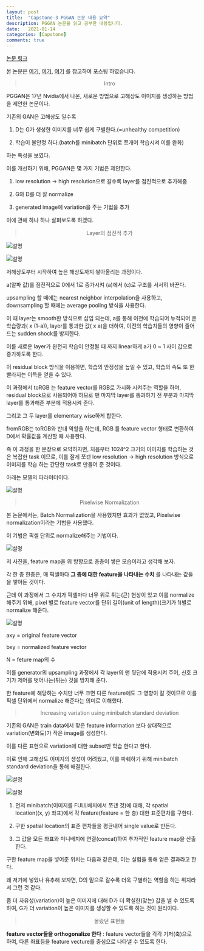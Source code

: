 ```yaml
---
layout: post
title:  "Capstone-3 PGGAN 논문 내용 요약"
description: PGGAN 논문을 읽고 공부한 내용입니다.
date:   2021-01-14
categories: [Capstone]
comments: true
---
```




[논문 링크](https://arxiv.org/abs/1710.10196)

본 논문은 [여기](https://sensibilityit.tistory.com/508), [여기](https://curt-park.github.io/2018-05-09/pggan/), [여기](https://ml-dnn.tistory.com/8) 를 참고하여 포스팅 하였습니다.


<blockquote align="center"> Intro </blockquote>

PGGAN은 17년 Nvidia에서 나온, 새로운 방법으로 고해상도 이미지를 생성하는 방법을 제안한 논문이다.

기존의 GAN은 고해상도 일수록 

1) D는 G가 생성한 이미지를 너무 쉽게 구별한다.(=unhealthy competition)

2) 학습이 불안정 하다.(batch를 minibatch 단위로 쪼개어 학습시켜 이를 완화)

하는 특성을 보였다.

이를 개선하기 위해, PGGAN은 몇 가지 기법은 제안한다.

1) low resolution -> high resolution으로 갈수록 layer를 점진적으로 추가해줌

2) G와 D를 더 잘 normalize

3) generated image에 variation을 주는 기법을 추가


이에 관해 하나 하나 살펴보도록 하겠다.


<blockquote align="center"> Layer의 점진적 추가 </blockquote>

 ![설명](/assets/img/Deep_learning/200114/1.PNG)

 ![설명](/assets/img/Deep_learning/200114/2.PNG)


저해상도부터 시작하여 높은 해상도까지 쌓아올리는 과정이다.

a(알파 값)를 점진적으로 0에서 1로 증가시켜 (a)에서 (c)로 구조를 서서히 바꾼다.

upsampling 할 때에는 nearest neighbor interpolation을 사용하고, downsampling 할 때에는 average pooling 방식을 사용한다.

이 때 layer는 smooth한 방식으로 삽입 되는데, a를 통해 이전에 학습되어 누적되어 온 학습량과( x (1-a)), layer를 통과한 값( x a)을 더하여, 이전의 학습치들의 영향이 줄어드는 sudden shock를 방지한다.

이를 새로운 layer가 완전히 학습이 안정될 때 까지 linear하게 a가 0 ~ 1 사이 값으로 증가하도록 한다.

이 residual block 방식을 이용하면, 학습의 안정성을 높일 수 있고, 학습의 속도 또 한 빨라지는 이득을 얻을 수 있다.

이 과정에서 toRGB 는 feature vector를 RGB로 가시화 시켜주는 역할을 하며, residual block으로 사용되어야 하므로 맨 마지막 layer를 통과하기 전 부분과 마지막 layer를 통과해준 부분에 적용시켜 준다.

그리고 그 두 layer를 elementary wise하게 합한다.

fromRGB는 toRGB와 반대 역할을 하는데, RGB 를 feature vector 형태로 변환하여 D에서 확률값을 계산할 때 사용한다.

즉 이 과정을 한 문장으로 요약하자면, 처음부터 1024^2 크기의 이미지를 학습하는 것은 복잡한 task 이므로, 이를 잘게 쪼갠 low resolution -> high resolution 방식으로 이미지를 학습 하는 간단한 task로 만들어 준 것이다. 

아래는 모델의 파라미터이다.

 ![설명](/assets/img/Deep_learning/200114/3.PNG)



<blockquote align="center"> Pixelwise Normalization </blockquote>

본 논문에서는, Batch Normalization을 사용했지만 효과가 없었고, Pixelwise normalization이라는 기법을 사용했다.

이 기법은 픽셀 단위로 normalize해주는 기법이다.


 ![설명](/assets/img/Deep_learning/200114/4.PNG)

저 사진을, feature map을 위 방향으로 층층이 쌓은 모습이라고 생각해 보자.

각 한 층 한층은, 매 픽셀마다 **그 층에 대한 feature을 나타내는 수치** 를 나타내는 값들을 쌓아둔 것이다.


근데 이 과정에서 그 수치가 픽셀마다 너무 위로 튀는(큰) 현상이 있고 이를 normalize해주기 위해, pixel 별로 feature vector를 단위 길이(unit of length)(크기가 1)별로 normalize 해준다.


 ![설명](/assets/img/Deep_learning/200114/5.PNG)

axy = original feature vector

bxy = normalized feature vector

N = feture map의 수



이를 generator의 upsampling 과정에서 각 layer의 맨 뒷단에 적용시켜 주어, 신호 크기가 제어를 벗어나는(튀는) 것을 방지해 준다.

한  feature에 해당하는 수치만 너무 크면 다른 feature에도 그 영향이 갈 것이므로 이를 픽셀 단위에서 normalize 해준다는 의미로 이해했다.




<blockquote align="center"> Increasing variation using minibatch standard deviation </blockquote>

기존의 GAN은 train data에서 찾은 feature information 보다 상대적으로 variation(변화도)가 작은 image를 생성한다.

이를 다른 표현으로 variation에 대한 subset만 학습 한다고 한다.

이로 인해 고해상도 이미지의 생성이 어려웠고, 이를 파훼하기 위해 minibatch standard deviation을 통해 해결한다.

 ![설명](/assets/img/Deep_learning/200114/6.PNG)

 ![설명](/assets/img/Deep_learning/200114/4.PNG)


 1. 먼저 minibatch(이미지를 FULL배치에서 쪼갠 것)에 대해, 각 spatial location((x, y) 좌표)에서 각 feature(feature = 한 층) 대한 표준편차를 구한다.

 2.  구한 spatial location의 표준 편차들을 평균내어 single value로 만든다.

 3. 그 값을 모든 좌표와 미니배치에 연결(concat)하여 추가적인 feature map을 산출한다.

구한 feature map을 넣어준 위치는 다음과 같은데, 이는 실험을 통해 얻은 결과라고 한다.

왜 저기에 넣었나 유추해 보자면, D의 밑으로 갈수록 더욱 구별하는 역할을 하는 위치라서 그런 것 같다.

좀 더 자유성(variation)이 높은 이미지에 대해 D가 더 확실한(맞는) 값을 낼 수 있도록하여, G가 더 variation이 높은 이미지를 생성할 수 있도록 하는 것이 원리이다.







<blockquote align="center"> 몰랐던 표현들 </blockquote>

**feature vector들을 orthogonalize 한다** : feature vector들을 각각 기저(축)으로 하여, 다른 좌표등을 feature vecture를 중심으로 나타낼 수 있도록 한다.



